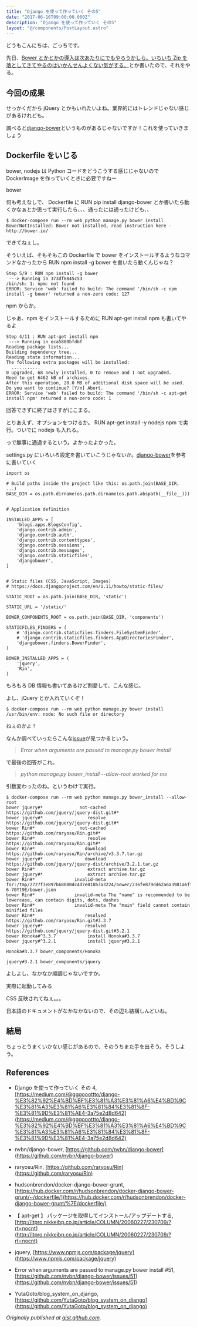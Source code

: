 ```yaml
---
title: "Django を使って作っていく その5"
date: "2017-06-16T09:00:00.000Z"
description: "Django を使って作っていく その5"
layout: "@/components/PostLayout.astro"
---
```


どうもこんにちは、ごっちです。

先日、[Bower とかとかの導入は次あたりにでもやろうかしら。いちいち Zip を落としてきてやるのはいかんせんよくない気がする。](https://medium.com/@gggooottto/django-%E3%82%92%E4%BD%BF%E3%81%A3%E3%81%A6%E4%BD%9C%E3%81%A3%E3%81%A6%E3%81%84%E3%81%8F-%E3%81%9D%E3%81%AE4-3a75e2d8d642)とか書いたので、それをやる。

## 今回の成果

せっかくだから jQuery とかもいれたいよね。業界的にはトレンドじゃない感じがあるけれども。

調べると[django-bower](https://github.com/nvbn/django-bower)というものがあるじゃないですか！これを使っていきましょう

## Dockerfile をいじる

bower, nodejs は Python コードをどうこうする感じじゃないので DockerImage を作っていくときに必要ですねー

bower

何も考えなしで、 Dockerfile に RUN pip install django-bower とか書いたら動くかなぁとか思って実行したら、、、通ったには通ったけども、、

    $ docker-compose run --rm web python manage.py bower install
    BowerNotInstalled: Bower not installed, read instruction here - http://bower.io/

できてねぇし。

そういえば、そもそもこの Dockerfile で bower をインストールするようなコマンドなかったから RUN npm install -g bower を書いたら動くんじゃね？

    Step 5/9 : RUN npm install -g bower
     ---> Running in 373df8845c53
    /bin/sh: 1: npm: not found
    ERROR: Service 'web' failed to build: The command '/bin/sh -c npm install -g bower' returned a non-zero code: 127

npm からか。

じゃあ、npm をインストールするために RUN apt-get install npm も書いてやるよ

    Step 4/11 : RUN apt-get install npm
     ---> Running in eca5880bfdbf
    Reading package lists...
    Building dependency tree...
    Reading state information...
    The following extra packages will be installed:
      ...........
    0 upgraded, 68 newly installed, 0 to remove and 1 not upgraded.
    Need to get 6462 kB of archives.
    After this operation, 20.0 MB of additional disk space will be used.
    Do you want to continue? [Y/n] Abort.
    ERROR: Service 'web' failed to build: The command '/bin/sh -c apt-get install npm' returned a non-zero code: 1

回答できずに終了はさすがにこまる。

とりあえず、オプションをつけるか。 RUN apt-get install -y nodejs npm で実行。ついでに nodejs も入れる。

っで無事に通過するという。よかったよかった。

settings.py にいろいろ設定を書いていこうじゃないか。[django-bower](https://github.com/nvbn/django-bower)を参考に書いていく

    import os

    # Build paths inside the project like this: os.path.join(BASE_DIR, ...)
    BASE_DIR = os.path.dirname(os.path.dirname(os.path.abspath(__file__)))


    # Application definition

    INSTALLED_APPS = [
        'blogs.apps.BlogsConfig',
        'django.contrib.admin',
        'django.contrib.auth',
        'django.contrib.contenttypes',
        'django.contrib.sessions',
        'django.contrib.messages',
        'django.contrib.staticfiles',
        'djangobower',
    ]


    # Static files (CSS, JavaScript, Images)
    # https://docs.djangoproject.com/en/1.11/howto/static-files/

    STATIC_ROOT = os.path.join(BASE_DIR, 'static')

    STATIC_URL = '/static/'

    BOWER_COMPONENTS_ROOT = os.path.join(BASE_DIR, 'components')

    STATICFILES_FINDERS = (
        # 'django.contrib.staticfiles.finders.FileSystemFinder',
        # 'django.contrib.staticfiles.finders.AppDirectoriesFinder',
        'djangobower.finders.BowerFinder',
    )

    BOWER_INSTALLED_APPS = (
        'jquery',
        'Rin',
    )

もろもろ DB 情報も書いてあるけど割愛して、こんな感じ。

よし、jQuery とか入れていくぞ！

    $ docker-compose run --rm web python manage.py bower install
    /usr/bin/env: node: No such file or directory

ねぇのかよ！

なんか調べていったらこんな[issue](https://github.com/nvbn/django-bower/issues/51)が見つかるという。

> _Error when arguments are passed to manage.py bower install_

で最後の回答がこれ。

> _python manage.py bower_install --allow-root worked for me_

引数変わったのね。というわけで実行。

    $ docker-compose run --rm web python manage.py bower_install --allow-root
    bower jquery#*              not-cached https://github.com/jquery/jquery-dist.git#*
    bower jquery#*                 resolve https://github.com/jquery/jquery-dist.git#*
    bower Rin#*                 not-cached https://github.com/raryosu/Rin.git#*
    bower Rin#*                    resolve https://github.com/raryosu/Rin.git#*
    bower Rin#*                   download https://github.com/raryosu/Rin/archive/v3.3.7.tar.gz
    bower jquery#*                download https://github.com/jquery/jquery-dist/archive/3.2.1.tar.gz
    bower Rin#*                    extract archive.tar.gz
    bower jquery#*                 extract archive.tar.gz
    bower Rin#*               invalid-meta for:/tmp/2727f3e897b68080dc4d7e018b3a3224/bower/236fe879dd62a6a3981a6ff632138c1b-6-70Yt9E/bower.json
    bower Rin#*               invalid-meta The "name" is recommended to be lowercase, can contain digits, dots, dashes
    bower Rin#*               invalid-meta The "main" field cannot contain minified files
    bower Rin#*                   resolved https://github.com/raryosu/Rin.git#3.3.7
    bower jquery#*                resolved https://github.com/jquery/jquery-dist.git#3.2.1
    bower Honoka#^3.3.7            install Honoka#3.3.7
    bower jquery#^3.2.1            install jquery#3.2.1

    Honoka#3.3.7 bower_components/Honoka

    jquery#3.2.1 bower_components/jquery

よしよし、なかなか順調じゃないですか。

実際に起動してみる

CSS 反映されてねぇ。。。

日本語のドキュメントがなかなかないので、その辺も結構しんどいね。

## 結局

ちょっとうまくいかない感じがあるので、そのうちまた手を出そう。そうしよう。

## References

- Django を使って作っていく その 4, [https://medium.com/@gggooottto/django-%E3%82%92%E4%BD%BF%E3%81%A3%E3%81%A6%E4%BD%9C%E3%81%A3%E3%81%A6%E3%81%84%E3%81%8F-%E3%81%9D%E3%81%AE4-3a75e2d8d642](https://medium.com/@gggooottto/django-%E3%82%92%E4%BD%BF%E3%81%A3%E3%81%A6%E4%BD%9C%E3%81%A3%E3%81%A6%E3%81%84%E3%81%8F-%E3%81%9D%E3%81%AE4-3a75e2d8d642)

- nvbn/django-bower, [https://github.com/nvbn/django-bower](https://github.com/nvbn/django-bower)

- raryosu/Rin, [https://github.com/raryosu/Rin](https://github.com/raryosu/Rin)

- hudsonbrendon/docker-django-bower-grunt, [https://hub.docker.com/r/hudsonbrendon/docker-django-bower-grunt/~/dockerfile/](https://hub.docker.com/r/hudsonbrendon/docker-django-bower-grunt/%7E/dockerfile/)

- 【 apt-get 】 パッケージを取得してインストール/アップデートする, [http://itpro.nikkeibp.co.jp/article/COLUMN/20060227/230709/?rt=nocnt](http://itpro.nikkeibp.co.jp/article/COLUMN/20060227/230709/?rt=nocnt)

- jquery, [https://www.npmjs.com/package/jquery](https://www.npmjs.com/package/jquery)

- Error when arguments are passed to manage.py bower install #51, [https://github.com/nvbn/django-bower/issues/51](https://github.com/nvbn/django-bower/issues/51)

- YutaGoto/blog_system_on_django, [https://github.com/YutaGoto/blog_system_on_django](https://github.com/YutaGoto/blog_system_on_django)

_Originally published at [gist.github.com](https://gist.github.com/YutaGoto/04cd8cb3d794cdec248c49cdf1548ff8)._
